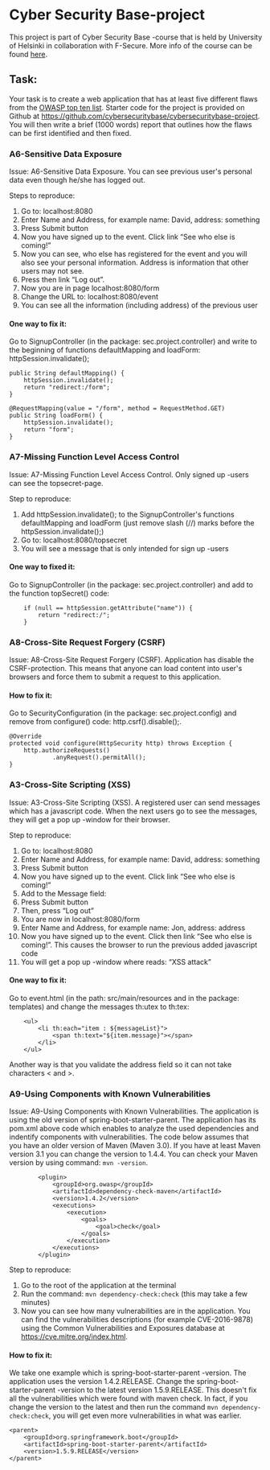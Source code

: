 # Cyber Security Base-project

This project is part of Cyber Security Base -course that is held by University of Helsinki in collaboration with F-Secure.
More info of the course can be found [here](https://cybersecuritybase.github.io/).

## Task:
Your task is to create a web application that has at least five different flaws from the 
[OWASP top ten list](https://www.owasp.org/index.php/Top_10_2013-Top_10). Starter code for the project is provided on Github at 
https://github.com/cybersecuritybase/cybersecuritybase-project. You will then write a brief (1000 words) report that outlines how 
the flaws can be first identified and then fixed.

### A6-Sensitive Data Exposure
Issue: A6-Sensitive Data Exposure. You can see previous user's personal data even though he/she has logged out.

Steps to reproduce:
1. Go to: localhost:8080
2. Enter Name and Address, for example name: David, address: something
3. Press Submit button
4. Now you have signed up to the event. Click link “See who else is coming!”
5. Now you can see, who else has registered for the event and you will also see your personal information. Address is information that other users may not see.
6. Press then link “Log out”.
7. Now you are in page localhost:8080/form
8. Change the URL to: localhost:8080/event
9. You can see all the information (including address) of the previous user

#### One way to fix it:
Go to SignupController (in the package: sec.project.controller) and write to the beginning of functions defaultMapping and loadForm: httpSession.invalidate(); 

    public String defaultMapping() {
        httpSession.invalidate();
        return "redirect:/form";
    }
    
    @RequestMapping(value = "/form", method = RequestMethod.GET)
    public String loadForm() {
        httpSession.invalidate();
        return "form";
    }


### A7-Missing Function Level Access Control
Issue: A7-Missing Function Level Access Control. Only signed up -users can see the topsecret-page.

Step to  reproduce:
1. Add httpSession.invalidate(); to the SignupController's functions defaultMapping and loadForm  (just remove slash (//) marks before the httpSession.invalidate();)
2. Go to: localhost:8080/topsecret
3. You will see a message that is only intended for sign up -users

#### One way to fixed it:
Go to SignupController (in the package: sec.project.controller) and add to the function topSecret() code: 

        if (null == httpSession.getAttribute("name")) {
            return "redirect:/";
        }


### A8-Cross-Site Request Forgery (CSRF)
Issue: A8-Cross-Site Request Forgery (CSRF). Application has disable the CSRF-protection. This means that anyone can 
load content into user's browsers and force them to submit a request to this application.

#### How to fix it:
Go to SecurityConfiguration (in the package: sec.project.config) and remove from configure() code: http.csrf().disable();.

    @Override
    protected void configure(HttpSecurity http) throws Exception {
        http.authorizeRequests()
                .anyRequest().permitAll();
    }

### A3-Cross-Site Scripting (XSS)
Issue: A3-Cross-Site Scripting (XSS). A registered user can send messages which has a javascript code. When the next users go to see the messages, they will get a pop up -window for their browser.

Step to  reproduce:
1. Go to: localhost:8080
2. Enter Name and Address, for example name: David, address: something
3. Press Submit button
4. Now you have signed up to the event. Click link “See who else is coming!”
5. Add to the Message field: <script>alert("XSS attack!!");</script>
6. Press Submit button
7. Then, press “Log out”
8. You are now in localhost:8080/form
9. Enter Name and Address, for example name: Jon, address: address
10. Now you have signed up to the event. Click then link “See who else is coming!”. This causes the browser to run the previous added javascript code
10. You will get a pop up -window where reads: “XSS attack”

#### One way to fix it:
Go to event.html (in the path: src/main/resources and in the package: templates) and change the messages th:utex to th:tex:

        <ul>
            <li th:each="item : ${messageList}">
                <span th:text="${item.message}"></span>
            </li>
        </ul>

Another way is that you validate the address field so it can not take characters < and >.

### A9-Using Components with Known Vulnerabilities
Issue: A9-Using Components with Known Vulnerabilities. The application is using the old version of spring-boot-starter-parent. The application has its pom.xml above code which enables to analyze the used dependencies and indentify components with vulnerabilities. The code below assumes that you have an older version of Maven (Maven 3.0). If you have at least Maven version 3.1 you can change the version to 1.4.4. You can check your Maven version by using command: `mvn -version`.

            <plugin>
                <groupId>org.owasp</groupId>
                <artifactId>dependency-check-maven</artifactId>
                <version>1.4.2</version>
                <executions>
                    <execution>
                        <goals>
                            <goal>check</goal>
                        </goals>
                    </execution>
                </executions>
            </plugin>

Step to  reproduce:
1. Go to the root of the application at the terminal
2. Run the command: `mvn dependency-check:check` (this may take a few minutes)
3. Now you can see how many vulnerabilities are in the application. You can find the vulnerabilities descriptions (for example CVE-2016-9878) using the Common Vulnerabilities and Exposures database at https://cve.mitre.org/index.html.

#### How to fix it:
We take one example which is spring-boot-starter-parent -version. The application uses the version 1.4.2.RELEASE. Change the spring-boot-starter-parent -version to the latest version 1.5.9.RELEASE. This doesn't fix all the vulnerabilities which were found with maven check. In fact, if you change the version to the latest and then run the command `mvn dependency-check:check`, you will get even more vulnerabilities in what was earlier. 

    <parent>
        <groupId>org.springframework.boot</groupId>
        <artifactId>spring-boot-starter-parent</artifactId>
        <version>1.5.9.RELEASE</version>
    </parent>
